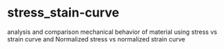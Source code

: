 # stress_stain-curve
analysis and comparison mechanical behavior of material using stress vs strain curve and Normalized stress vs normalized strain curve
